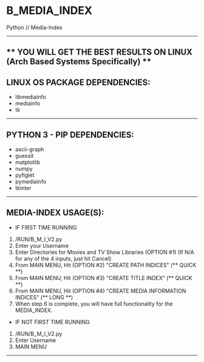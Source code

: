 # B_MEDIA_INDEX

Python // Media-Index

-------------------------------------------------------------------------------------------------
** YOU WILL GET THE BEST RESULTS ON LINUX (Arch Based Systems Specifically) **
-------------------------------------------------------------------------------------------------

LINUX OS PACKAGE DEPENDENCIES:
-------------------------------------------------------------------------------------------------
- libmediainfo
- mediainfo
- tk
-------------------------------------------------------------------------------------------------

PYTHON 3 - PIP DEPENDENCIES:
-------------------------------------------------------------------------------------------------
- ascii-graph
- guessit
- matplotlib
- numpy
- pyfiglet
- pymediainfo
- tkinter
-------------------------------------------------------------------------------------------------

MEDIA-INDEX USAGE(S):
-------------------------------------------------------------------------------------------------

* IF FIRST TIME RUNNING

1) /RUN/B_M_I_V2.py
2) Enter your Username
3) Enter Directories for Movies and TV Show Libraries (OPTION #1) (If N/A for any of the 4 inputs, just hit Cancel)
4) From MAIN MENU, Hit (OPTION #2) "CREATE PATH INDICES" (** QUICK **)
5) From MAIN MENU, Hit (OPTION #3) "CREATE TITLE INDEX" (** QUICK **)
6) From MAIN MENU, Hit (OPTION #4) "CREATE MEDIA INFORMATION INDICES" (** LONG **)
7) When step 6 is complete, you will have full functionality for the MEDIA_INDEX.

* IF NOT FIRST TIME RUNNING

1) /RUN/B_M_I_V2.py
2) Enter Username
3) MAIN MENU

-------------------------------------------------------------------------------------------------
